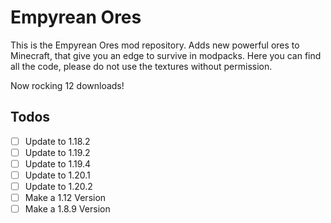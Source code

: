 # Empyrean Ores
This is the Empyrean Ores mod repository.
Adds new powerful ores to Minecraft, that give you an edge to survive in modpacks.
Here you can find all the code, please do not use the textures without permission.

Now rocking 12 downloads!

## Todos
- [ ] Update to 1.18.2
- [ ] Update to 1.19.2
- [ ] Update to 1.19.4
- [ ] Update to 1.20.1
- [ ] Update to 1.20.2
- [ ] Make a 1.12 Version
- [ ] Make a 1.8.9 Version
